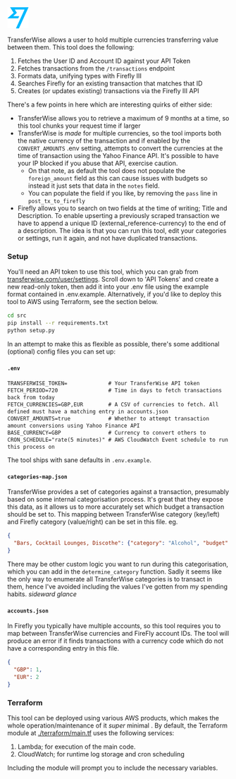 <img src="https://github.com/psedge/firefly-importers/blob/main/assets/transferwise.png" alt="TransferWise" width="48" height="48">

TransferWise allows a user to hold multiple currencies transferring value between them. This tool
does the following:

1. Fetches the User ID and Account ID against your API Token
2. Fetches transactions from the `/transactions` endpoint
3. Formats data, unifying types with Firefly III
4. Searches Firefly for an existing transaction that matches that ID
4. Creates (or updates existing) transactions via the Firefly III API

There's a few points in here which are interesting quirks of either side:

* TransferWise allows you to retrieve a maximum of 9 months at a time, so this tool chunks your request time if larger
* TransferWise is *made* for multiple currencies, so the tool imports both the native currency of the transaction
and if enabled by the `CONVERT_AMOUNTS` .env setting, attempts to convert the currencies at the time of transaction using
the Yahoo Finance API. It's possible to have your IP blocked if you abuse that API, exercise caution.
    * On that note, as default the tool does not populate the `foreign_amount` field as this can cause issues with budgets
    so instead it just sets that data in the `notes` field.
    * You can populate the field if you like, by removing the `pass` line in `post_tx_to_firefly`
* Firefly allows you to search on two fields at the time of writing; Title and Description. To enable upserting a previously
scraped transaction we have to append a unique ID (external_reference-currency) to the end of a description. The idea
is that you can run this tool, edit your categories or settings, run it again, and not have duplicated transactions.


### Setup

You'll need an API token to use this tool, which you can grab from 
[transferwise.com/user/settings](https://transferwise.com/user/settings). Scroll down to 'API Tokens' and create a new 
read-only token, then add it into your .env file using the example format contained in .env.example. Alternatively, if
you'd like to deploy this tool to AWS using Terraform, see the section below.

```bash
cd src
pip install --r requirements.txt
python setup.py
```

In an attempt to make this as flexible as possible, there's some additional (optional) config files you can set up:

#### `.env`

```
TRANSFERWISE_TOKEN=             # Your TransferWise API token
FETCH_PERIOD=720                # Time in days to fetch transactions back from today
FETCH_CURRENCIES=GBP,EUR        # A CSV of currencies to fetch. All defined must have a matching entry in accounts.json
CONVERT_AMOUNTS=true            # Whether to attempt transaction amount conversions using Yahoo Finance API
BASE_CURRENCY=GBP               # Currency to convert others to
CRON_SCHEDULE="rate(5 minutes)" # AWS CloudWatch Event schedule to run this process on
```

The tool ships with sane defaults in `.env.example`.

#### `categories-map.json`

TransferWise provides a set of categories against a transaction, presumably based on some internal categorisation process.
It's great that they expose this data, as it allows us to more accurately set which budget a transaction should be set
to. This mapping between TransferWise category (key/left) and Firefly category (value/right) can be set in this file. eg.

```json
{
  "Bars, Cocktail Lounges, Discothe": {"category": "Alcohol", "budget": "Recreation"}
}
```

There may be other custom logic you want to run during this categorisation, which you can add in the `determine_category`
function. Sadly it seems like the only way to enumerate all TransferWise categories is to transact in them, hence I've
avoided including the values I've gotten from my spending habits. *sideward glance*

#### `accounts.json`

In Firefly you typically have multiple accounts, so this tool requires you to map between TransferWise currencies and
FireFly account IDs. The tool will produce an error if it finds transactions with a currency code which do not have
a corresponding entry in this file.

```json
{
  "GBP": 1,
  "EUR": 2
}
```

### Terraform

This tool can be deployed using various AWS products, which makes the whole operation/maintenance of it *super* minimal
. By default, the Terraform module at [./terraform/main.tf](./terraform/main.tf) uses the following services:

1. Lambda; for execution of the main code.
2. CloudWatch; for runtime log storage and cron scheduling

Including the module will prompt you to include the necessary variables.
